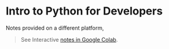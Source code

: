 # Intro to Python for Developers

Notes provided on a different platform,

> See Interactive [notes in Google Colab](https://colab.research.google.com/drive/1YGTnI3TNtaEWMAD2_ijK6qYf3tPRTXVm?usp=sharing).
